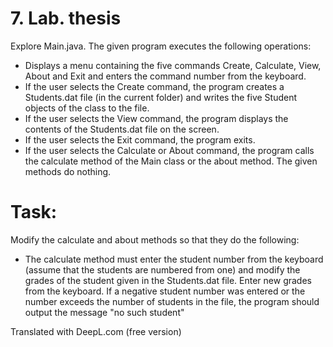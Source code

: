 # 7. Lab. thesis
Explore Main.java. The given program executes the following operations:
* Displays a menu containing the five commands Create, Calculate, View, About and Exit and enters the command number from the keyboard.
* If the user selects the Create command, the program creates a Students.dat file (in the current folder) and writes the five Student objects of the class to the file.
* If the user selects the View command, the program displays the contents of the Students.dat file on the screen.
* If the user selects the Exit command, the program exits.
* If the user selects the Calculate or About command, the program calls the calculate method of the Main class or the about method. The given methods do nothing.

# Task:
Modify the calculate and about methods so that they do the following:
* The calculate method must enter the student number from the keyboard (assume that the students are numbered from one) and modify the grades of the student given in the Students.dat file. Enter new grades from the keyboard. If a negative student number was entered or the number exceeds the number of students in the file, the program should output the message "no such student"



Translated with DeepL.com (free version)
